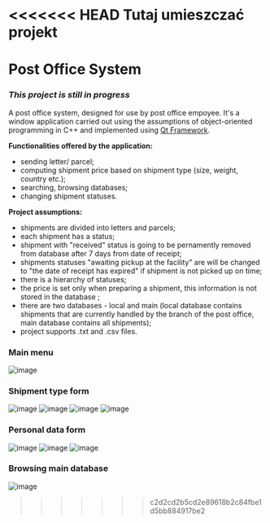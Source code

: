 <<<<<<< HEAD
Tutaj umieszczać projekt
=======
# Post Office System
### *This project is still in progress*

A post office system, designed for use by post office empoyee. It's a window application carried out using the assumptions of object-oriented programming in C++ and implemented using [Qt Framework](https://github.com/qt). 

**Functionalities offered by the application:**
- sending letter/ parcel;
- computing shipment price based on shipment type (size, weight, country etc.);
- searching, browsing databases;
- changing shipment statuses.

**Project assumptions:**
- shipments are divided into letters and parcels;
- each shipment has a status;
- shipment with "received" status is going to be pernamently removed from database after 7 days from date of receipt;
- shipments statuses "awaiting pickup at the facility" are will be changed to "the date of receipt has expired" if shipment is not picked up on time;
- there is a hierarchy of statuses;
- the price is set only when preparing a shipment, this information is not stored in the database ;
- there are two databases - local and main (local database contains shipments that are currently handled by the branch of the post office, main database contains all shipments);
- project supports .txt and .csv files.


### Main menu
![image](https://user-images.githubusercontent.com/56382779/117596677-24e7de00-b144-11eb-96fe-21c530c4876f.png)


### Shipment type form

![image](https://user-images.githubusercontent.com/56382779/117596792-6ed0c400-b144-11eb-86e2-7b8f1f07334e.png)
![image](https://user-images.githubusercontent.com/56382779/117596943-cbcc7a00-b144-11eb-81d9-c287dd66b2b4.png)
![image](https://user-images.githubusercontent.com/56382779/117596927-c2431200-b144-11eb-9be3-b00ebd27d7c4.png)
![image](https://user-images.githubusercontent.com/56382779/117596903-b5262300-b144-11eb-8ae7-15d2907f6afb.png)


### Personal data form
![image](https://user-images.githubusercontent.com/56382779/117597221-6e84f880-b145-11eb-9c23-2dd58df83bec.png)
![image](https://user-images.githubusercontent.com/56382779/117597208-69c04480-b145-11eb-9418-4f837946987d.png)
![image](https://user-images.githubusercontent.com/56382779/117597362-b572ee00-b145-11eb-942b-39b93146ebc4.png)


### Browsing main database
![image](https://user-images.githubusercontent.com/56382779/117597383-c02d8300-b145-11eb-9697-231cdec51708.png)

>>>>>>> c2d2cd2b5cd2e89618b2c84fbe1d5bb884917be2
